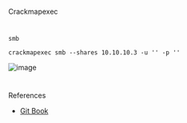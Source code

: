 Crackmapexec
#
`smb`
```
crackmapexec smb --shares 10.10.10.3 -u '' -p ''
```
![image](https://user-images.githubusercontent.com/61821641/152250555-5266158b-ac0b-4b69-a2bf-8c196d48b077.png)
#
References
- [Git Book](https://mpgn.gitbook.io/crackmapexec)